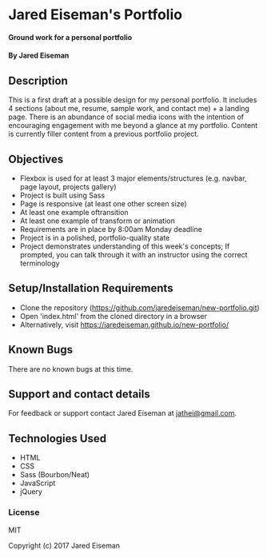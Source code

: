 # Jared Eiseman's Portfolio

#### Ground work for a personal portfolio

#### By Jared Eiseman

## Description
This is a first draft at a possible design for my personal portfolio. It includes 4 sections (about me, resume, sample work, and contact me) + a landing page. There is an abundance of social media icons with the intention of encouraging engagement with me beyond a glance at my portfolio. Content is currently filler content from a previous portfolio project.

## Objectives
* Flexbox is used for at least 3 major elements/structures (e.g. navbar, page layout, projects gallery)
* Project is built using Sass
* Page is responsive (at least one other screen size)
* At least one example oftransition
* At least one example of transform or animation
* Requirements are in place by 8:00am Monday deadline
* Project is in a polished, portfolio-quality state
* Project demonstrates understanding of this week's concepts; If prompted, you can talk through it with an instructor using the correct terminology

## Setup/Installation Requirements

* Clone the repository (https://github.com/jaredeiseman/new-portfolio.git)
* Open 'index.html' from the cloned directory in a browser
* Alternatively, visit https://jaredeiseman.github.io/new-portfolio/

## Known Bugs

There are no known bugs at this time.

## Support and contact details

For feedback or support contact Jared Eiseman at jathei@gmail.com.

## Technologies Used

* HTML
* CSS
* Sass (Bourbon/Neat)
* JavaScript
* jQuery

### License

MIT

Copyright (c) 2017 Jared Eiseman

